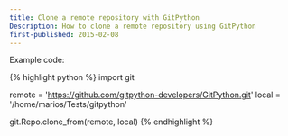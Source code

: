 ```yaml
---
title: Clone a remote repository with GitPython
Description: How to clone a remote repository using GitPython
first-published: 2015-02-08
---
```


Example code:

{% highlight python %}
import git

remote = 'https://github.com/gitpython-developers/GitPython.git'
local = '/home/marios/Tests/gitpython'

git.Repo.clone_from(remote, local)
{% endhighlight %}
